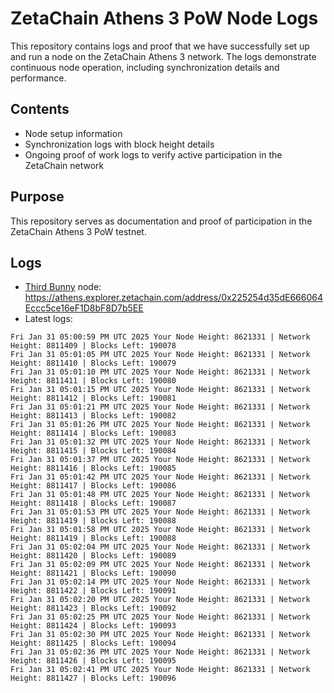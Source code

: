 # ZetaChain Athens 3 PoW Node Logs
This repository contains logs and proof that we have successfully set up and run a node on the ZetaChain Athens 3 network. The logs demonstrate continuous node operation, including synchronization details and performance.

## Contents
- Node setup information
- Synchronization logs with block height details
- Ongoing proof of work logs to verify active participation in the ZetaChain network

## Purpose
This repository serves as documentation and proof of participation in the ZetaChain Athens 3 PoW testnet.

## Logs

- [Third Bunny](https://thirdbunny.xyz/) node: https://athens.explorer.zetachain.com/address/0x225254d35dE666064Eccc5ce16eF1D8bF8D7b5EE
- Latest logs:
```
Fri Jan 31 05:00:59 PM UTC 2025 Your Node Height: 8621331 | Network Height: 8811409 | Blocks Left: 190078
Fri Jan 31 05:01:05 PM UTC 2025 Your Node Height: 8621331 | Network Height: 8811410 | Blocks Left: 190079
Fri Jan 31 05:01:10 PM UTC 2025 Your Node Height: 8621331 | Network Height: 8811411 | Blocks Left: 190080
Fri Jan 31 05:01:15 PM UTC 2025 Your Node Height: 8621331 | Network Height: 8811412 | Blocks Left: 190081
Fri Jan 31 05:01:21 PM UTC 2025 Your Node Height: 8621331 | Network Height: 8811413 | Blocks Left: 190082
Fri Jan 31 05:01:26 PM UTC 2025 Your Node Height: 8621331 | Network Height: 8811414 | Blocks Left: 190083
Fri Jan 31 05:01:32 PM UTC 2025 Your Node Height: 8621331 | Network Height: 8811415 | Blocks Left: 190084
Fri Jan 31 05:01:37 PM UTC 2025 Your Node Height: 8621331 | Network Height: 8811416 | Blocks Left: 190085
Fri Jan 31 05:01:42 PM UTC 2025 Your Node Height: 8621331 | Network Height: 8811417 | Blocks Left: 190086
Fri Jan 31 05:01:48 PM UTC 2025 Your Node Height: 8621331 | Network Height: 8811418 | Blocks Left: 190087
Fri Jan 31 05:01:53 PM UTC 2025 Your Node Height: 8621331 | Network Height: 8811419 | Blocks Left: 190088
Fri Jan 31 05:01:58 PM UTC 2025 Your Node Height: 8621331 | Network Height: 8811419 | Blocks Left: 190088
Fri Jan 31 05:02:04 PM UTC 2025 Your Node Height: 8621331 | Network Height: 8811420 | Blocks Left: 190089
Fri Jan 31 05:02:09 PM UTC 2025 Your Node Height: 8621331 | Network Height: 8811421 | Blocks Left: 190090
Fri Jan 31 05:02:14 PM UTC 2025 Your Node Height: 8621331 | Network Height: 8811422 | Blocks Left: 190091
Fri Jan 31 05:02:20 PM UTC 2025 Your Node Height: 8621331 | Network Height: 8811423 | Blocks Left: 190092
Fri Jan 31 05:02:25 PM UTC 2025 Your Node Height: 8621331 | Network Height: 8811424 | Blocks Left: 190093
Fri Jan 31 05:02:30 PM UTC 2025 Your Node Height: 8621331 | Network Height: 8811425 | Blocks Left: 190094
Fri Jan 31 05:02:36 PM UTC 2025 Your Node Height: 8621331 | Network Height: 8811426 | Blocks Left: 190095
Fri Jan 31 05:02:41 PM UTC 2025 Your Node Height: 8621331 | Network Height: 8811427 | Blocks Left: 190096
```
